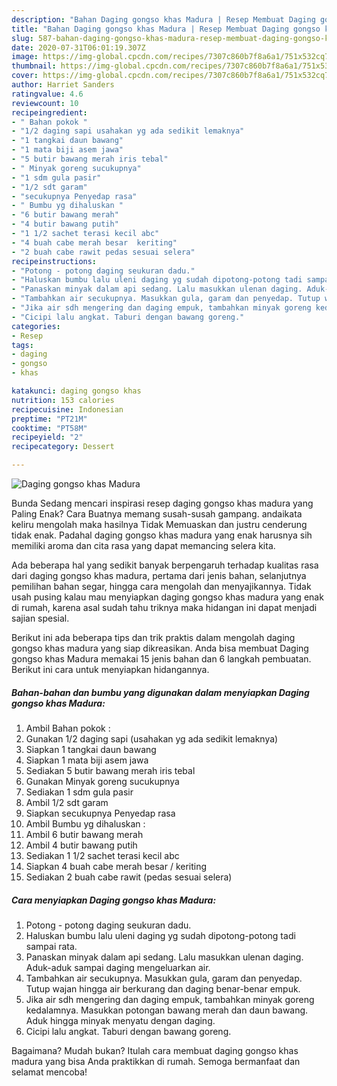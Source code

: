```yaml
---
description: "Bahan Daging gongso khas Madura | Resep Membuat Daging gongso khas Madura Yang Lezat"
title: "Bahan Daging gongso khas Madura | Resep Membuat Daging gongso khas Madura Yang Lezat"
slug: 587-bahan-daging-gongso-khas-madura-resep-membuat-daging-gongso-khas-madura-yang-lezat
date: 2020-07-31T06:01:19.307Z
image: https://img-global.cpcdn.com/recipes/7307c860b7f8a6a1/751x532cq70/daging-gongso-khas-madura-foto-resep-utama.jpg
thumbnail: https://img-global.cpcdn.com/recipes/7307c860b7f8a6a1/751x532cq70/daging-gongso-khas-madura-foto-resep-utama.jpg
cover: https://img-global.cpcdn.com/recipes/7307c860b7f8a6a1/751x532cq70/daging-gongso-khas-madura-foto-resep-utama.jpg
author: Harriet Sanders
ratingvalue: 4.6
reviewcount: 10
recipeingredient:
- " Bahan pokok "
- "1/2 daging sapi usahakan yg ada sedikit lemaknya"
- "1 tangkai daun bawang"
- "1 mata biji asem jawa"
- "5 butir bawang merah iris tebal"
- " Minyak goreng sucukupnya"
- "1 sdm gula pasir"
- "1/2 sdt garam"
- "secukupnya Penyedap rasa"
- " Bumbu yg dihaluskan "
- "6 butir bawang merah"
- "4 butir bawang putih"
- "1 1/2 sachet terasi kecil abc"
- "4 buah cabe merah besar  keriting"
- "2 buah cabe rawit pedas sesuai selera"
recipeinstructions:
- "Potong - potong daging seukuran dadu."
- "Haluskan bumbu lalu uleni daging yg sudah dipotong-potong tadi sampai rata."
- "Panaskan minyak dalam api sedang. Lalu masukkan ulenan daging. Aduk-aduk sampai daging mengeluarkan air."
- "Tambahkan air secukupnya. Masukkan gula, garam dan penyedap. Tutup wajan hingga air berkurang dan daging benar-benar empuk."
- "Jika air sdh mengering dan daging empuk, tambahkan minyak goreng kedalamnya. Masukkan potongan bawang merah dan daun bawang. Aduk hingga minyak menyatu dengan daging."
- "Cicipi lalu angkat. Taburi dengan bawang goreng."
categories:
- Resep
tags:
- daging
- gongso
- khas

katakunci: daging gongso khas 
nutrition: 153 calories
recipecuisine: Indonesian
preptime: "PT21M"
cooktime: "PT58M"
recipeyield: "2"
recipecategory: Dessert

---
```



![Daging gongso khas Madura](https://img-global.cpcdn.com/recipes/7307c860b7f8a6a1/751x532cq70/daging-gongso-khas-madura-foto-resep-utama.jpg)

Bunda Sedang mencari inspirasi resep daging gongso khas madura yang Paling Enak? Cara Buatnya memang susah-susah gampang. andaikata keliru mengolah maka hasilnya Tidak Memuaskan dan justru cenderung tidak enak. Padahal daging gongso khas madura yang enak harusnya sih memiliki aroma dan cita rasa yang dapat memancing selera kita.

Ada beberapa hal yang sedikit banyak berpengaruh terhadap kualitas rasa dari daging gongso khas madura, pertama dari jenis bahan, selanjutnya pemilihan bahan segar, hingga cara mengolah dan menyajikannya. Tidak usah pusing kalau mau menyiapkan daging gongso khas madura yang enak di rumah, karena asal sudah tahu triknya maka hidangan ini dapat menjadi sajian spesial.




Berikut ini ada beberapa tips dan trik praktis dalam mengolah daging gongso khas madura yang siap dikreasikan. Anda bisa membuat Daging gongso khas Madura memakai 15 jenis bahan dan 6 langkah pembuatan. Berikut ini cara untuk menyiapkan hidangannya.

<!--inarticleads1-->

##### Bahan-bahan dan bumbu yang digunakan dalam menyiapkan Daging gongso khas Madura:

1. Ambil  Bahan pokok :
1. Gunakan 1/2 daging sapi (usahakan yg ada sedikit lemaknya)
1. Siapkan 1 tangkai daun bawang
1. Siapkan 1 mata biji asem jawa
1. Sediakan 5 butir bawang merah iris tebal
1. Gunakan  Minyak goreng sucukupnya
1. Sediakan 1 sdm gula pasir
1. Ambil 1/2 sdt garam
1. Siapkan secukupnya Penyedap rasa
1. Ambil  Bumbu yg dihaluskan :
1. Ambil 6 butir bawang merah
1. Ambil 4 butir bawang putih
1. Sediakan 1 1/2 sachet terasi kecil abc
1. Siapkan 4 buah cabe merah besar / keriting
1. Sediakan 2 buah cabe rawit (pedas sesuai selera)




<!--inarticleads2-->

##### Cara menyiapkan Daging gongso khas Madura:

1. Potong - potong daging seukuran dadu.
1. Haluskan bumbu lalu uleni daging yg sudah dipotong-potong tadi sampai rata.
1. Panaskan minyak dalam api sedang. Lalu masukkan ulenan daging. Aduk-aduk sampai daging mengeluarkan air.
1. Tambahkan air secukupnya. Masukkan gula, garam dan penyedap. Tutup wajan hingga air berkurang dan daging benar-benar empuk.
1. Jika air sdh mengering dan daging empuk, tambahkan minyak goreng kedalamnya. Masukkan potongan bawang merah dan daun bawang. Aduk hingga minyak menyatu dengan daging.
1. Cicipi lalu angkat. Taburi dengan bawang goreng.




Bagaimana? Mudah bukan? Itulah cara membuat daging gongso khas madura yang bisa Anda praktikkan di rumah. Semoga bermanfaat dan selamat mencoba!
